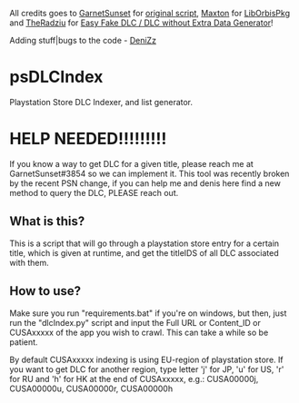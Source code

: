 All credits goes to [GarnetSunset](https://github.com/GarnetSunset) for [original script](https://github.com/GarnetSunset/psDLCIndex), [Maxton](https://github.com/maxton) for [LibOrbisPkg](https://github.com/maxton/LibOrbisPkg) and [TheRadziu](https://github.com/TheRadziu) for [Easy Fake DLC / DLC without Extra Data Generator](https://gist.github.com/TheRadziu/b7321fdf2672197d14b87eeb2a5bd919)!

Adding stuff|bugs to the code - [DeniZz](https://github.com/krugdenis)

# psDLCIndex
Playstation Store DLC Indexer, and list generator.

# HELP NEEDED!!!!!!!!!
If you know a way to get DLC for a given title, please reach me at GarnetSunset#3854 so we can implement it. This tool was recently broken by the recent PSN change, if you can help me and denis here find a new method to query the DLC, PLEASE reach out. 

## What is this?
This is a script that will go through a playstation store entry for a certain title, which is given at runtime, and get the titleIDS of all DLC associated with them. 

## How to use?
Make sure you run "requirements.bat" if you're on windows, but then, just run the "dlcIndex.py" script and input the Full URL or Content_ID or CUSAxxxxx of the app you wish to crawl. This can take a while so be patient.

By default CUSAxxxxx indexing is using EU-region of playstation store. If you want to get DLC for another region, type letter 'j' for JP, 'u' for US, 'r' for RU and 'h' for HK at the end of CUSAxxxxx, e.g.: CUSA00000j, CUSA00000u, CUSA00000r, CUSA00000h
